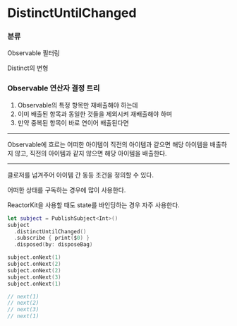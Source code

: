 # DistinctUntilChanged

### 분류

Observable 필터링

Distinct의 변형

### Observable 연산자 결정 트리

1. Observable의 특정 항목만 재배출해야 하는데
2. 이미 배출된 항목과 동일한 것들을 제외시켜 재배출해야 하며
3. 만약 중복된 항목이 바로 연이어 배출된다면

---

Observable에 흐르는 어떠한 아이템이 직전의 아이템과 같으면 해당 아이템을 배출하지 않고, 직전의 아이템과 같지 않으면 해당 아이템을 배출한다.

---

클로저를 넘겨주어 아이템 간 동등 조건을 정의할 수 있다.

어떠한 상태를 구독하는 경우에 많이 사용한다.

ReactorKit을 사용할 때도 state를 바인딩하는 경우 자주 사용한다.

```swift
let subject = PublishSubject<Int>()
subject
  .distinctUntilChanged()
  .subscribe { print($0) }
  .disposed(by: disposeBag)

subject.onNext(1)
subject.onNext(2)
subject.onNext(2)
subject.onNext(3)
subject.onNext(1)

// next(1)
// next(2)
// next(3)
// next(1)
```

